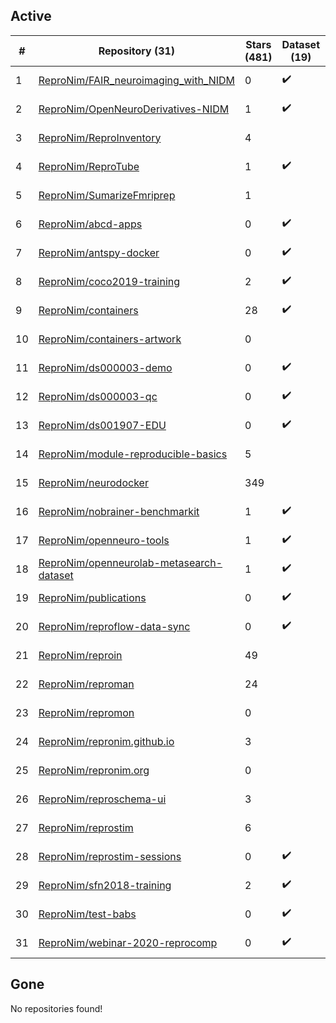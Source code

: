## Active
| # | Repository (31) | Stars (481) | Dataset (19) | `run` (20) | `containers-run` (1) | Last Modified |
| --- | --- | --- | --- | --- | --- | --- |
| 1 | [ReproNim/FAIR_neuroimaging_with_NIDM](https://github.com/ReproNim/FAIR_neuroimaging_with_NIDM) | 0 | :heavy_check_mark: |  |  | 2025-07-09 19:03:37+00:00 |
| 2 | [ReproNim/OpenNeuroDerivatives-NIDM](https://github.com/ReproNim/OpenNeuroDerivatives-NIDM) | 1 | :heavy_check_mark: | :heavy_check_mark: |  | 2025-05-19 16:44:57+00:00 |
| 3 | [ReproNim/ReproInventory](https://github.com/ReproNim/ReproInventory) | 4 |  | :heavy_check_mark: |  | 2025-08-20 12:34:10+00:00 |
| 4 | [ReproNim/ReproTube](https://github.com/ReproNim/ReproTube) | 1 | :heavy_check_mark: | :heavy_check_mark: |  | 2024-06-27 03:00:45+00:00 |
| 5 | [ReproNim/SumarizeFmriprep](https://github.com/ReproNim/SumarizeFmriprep) | 1 |  | :heavy_check_mark: |  | 2025-05-19 16:39:13+00:00 |
| 6 | [ReproNim/abcd-apps](https://github.com/ReproNim/abcd-apps) | 0 | :heavy_check_mark: |  |  | 2023-02-13 13:28:51+00:00 |
| 7 | [ReproNim/antspy-docker](https://github.com/ReproNim/antspy-docker) | 0 | :heavy_check_mark: |  |  | 2023-03-23 19:39:35+00:00 |
| 8 | [ReproNim/coco2019-training](https://github.com/ReproNim/coco2019-training) | 2 | :heavy_check_mark: |  |  | 2022-07-06 20:14:58+00:00 |
| 9 | [ReproNim/containers](https://github.com/ReproNim/containers) | 28 | :heavy_check_mark: | :heavy_check_mark: |  | 2025-08-19 16:18:38+00:00 |
| 10 | [ReproNim/containers-artwork](https://github.com/ReproNim/containers-artwork) | 0 |  | :heavy_check_mark: |  | 2023-08-11 18:07:48+00:00 |
| 11 | [ReproNim/ds000003-demo](https://github.com/ReproNim/ds000003-demo) | 0 | :heavy_check_mark: |  |  | 2019-07-18 16:16:52+00:00 |
| 12 | [ReproNim/ds000003-qc](https://github.com/ReproNim/ds000003-qc) | 0 | :heavy_check_mark: | :heavy_check_mark: | :heavy_check_mark: | 2019-08-31 12:40:29+00:00 |
| 13 | [ReproNim/ds001907-EDU](https://github.com/ReproNim/ds001907-EDU) | 0 | :heavy_check_mark: |  |  | 2022-05-13 11:30:14+00:00 |
| 14 | [ReproNim/module-reproducible-basics](https://github.com/ReproNim/module-reproducible-basics) | 5 |  | :heavy_check_mark: |  | 2021-04-28 12:33:17+00:00 |
| 15 | [ReproNim/neurodocker](https://github.com/ReproNim/neurodocker) | 349 |  | :heavy_check_mark: |  | 2025-08-15 00:06:24+00:00 |
| 16 | [ReproNim/nobrainer-benchmarkit](https://github.com/ReproNim/nobrainer-benchmarkit) | 1 | :heavy_check_mark: |  |  | 2022-11-10 18:37:02+00:00 |
| 17 | [ReproNim/openneuro-tools](https://github.com/ReproNim/openneuro-tools) | 1 | :heavy_check_mark: | :heavy_check_mark: |  | 2021-05-13 14:33:57+00:00 |
| 18 | [ReproNim/openneurolab-metasearch-dataset](https://github.com/ReproNim/openneurolab-metasearch-dataset) | 1 | :heavy_check_mark: | :heavy_check_mark: |  | 2018-04-04 00:21:36+00:00 |
| 19 | [ReproNim/publications](https://github.com/ReproNim/publications) | 0 | :heavy_check_mark: |  |  | 2019-06-07 13:46:55+00:00 |
| 20 | [ReproNim/reproflow-data-sync](https://github.com/ReproNim/reproflow-data-sync) | 0 | :heavy_check_mark: | :heavy_check_mark: |  | 2025-05-07 18:00:13+00:00 |
| 21 | [ReproNim/reproin](https://github.com/ReproNim/reproin) | 49 |  | :heavy_check_mark: |  | 2025-05-12 14:40:11+00:00 |
| 22 | [ReproNim/reproman](https://github.com/ReproNim/reproman) | 24 |  | :heavy_check_mark: |  | 2023-06-16 15:45:37+00:00 |
| 23 | [ReproNim/repromon](https://github.com/ReproNim/repromon) | 0 |  | :heavy_check_mark: |  | 2024-04-17 11:21:48+00:00 |
| 24 | [ReproNim/repronim.github.io](https://github.com/ReproNim/repronim.github.io) | 3 |  | :heavy_check_mark: |  | 2025-08-13 14:29:12+00:00 |
| 25 | [ReproNim/repronim.org](https://github.com/ReproNim/repronim.org) | 0 |  | :heavy_check_mark: |  | 2025-08-20 22:49:36+00:00 |
| 26 | [ReproNim/reproschema-ui](https://github.com/ReproNim/reproschema-ui) | 3 |  | :heavy_check_mark: |  | 2025-08-12 20:05:15+00:00 |
| 27 | [ReproNim/reprostim](https://github.com/ReproNim/reprostim) | 6 |  | :heavy_check_mark: |  | 2025-08-18 16:56:57+00:00 |
| 28 | [ReproNim/reprostim-sessions](https://github.com/ReproNim/reprostim-sessions) | 0 | :heavy_check_mark: |  |  | 2023-03-09 15:02:51+00:00 |
| 29 | [ReproNim/sfn2018-training](https://github.com/ReproNim/sfn2018-training) | 2 | :heavy_check_mark: |  |  | 2022-07-06 20:14:08+00:00 |
| 30 | [ReproNim/test-babs](https://github.com/ReproNim/test-babs) | 0 | :heavy_check_mark: | :heavy_check_mark: |  | 2023-12-08 20:39:43+00:00 |
| 31 | [ReproNim/webinar-2020-reprocomp](https://github.com/ReproNim/webinar-2020-reprocomp) | 0 | :heavy_check_mark: |  |  | 2020-12-04 18:51:46+00:00 |

## Gone
No repositories found!
